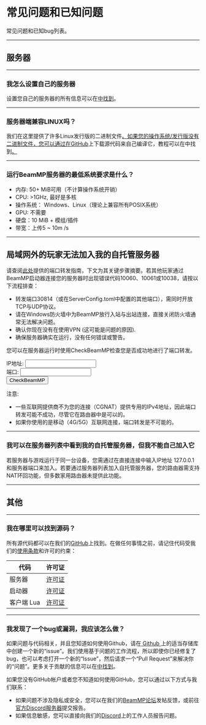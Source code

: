 # 常见问题和已知问题

常见问题和已知bug列表。

---

## **服务器**

---

### **我怎么设置自己的服务器**

设置您自己的服务器的所有信息可以在[中找到](https://docs.beammp.com/server/create-a-server/)。

---

### **服务器端兼容LINUX吗？**

我们在这里提供了许多Linux发行版的二进制文件[。如果您的操作系统/发行版没有二进制文件，您可以通过在](https://github.com/BeamMP/BeamMP-Server/releases/latest)[GitHub](https://github.com/BeamMP/BeamMP-Server)上下载源代码来自己编译它，教程可以在中找到[。](https://github.com/BeamMP/BeamMP-Server#build-instructions)

---

### **运行BeamMP服务器的最低系统要求是什么？**

- 内存: 50+ MiB可用（不计算操作系统开销）
- CPU: &gt;1GHz, 最好是多核
- 操作系统： Windows、Linux（理论上兼容所有POSIX系统）
- GPU: 不需要
- 硬盘：10 MiB + 模组/插件
- 带宽：上传5 ~ 10m /s

---

## **局域网外的玩家无法加入我的自托管服务器**

请查阅[此处](https://docs.beammp.com/server/port-forwarding/)提供的端口转发指南，下文为其关键步骤摘要。若其他玩家通过BeamMP启动器连接您的服务器时出现错误代码10060、10061或10038，请按以下流程排查：

- 转发端口30814（或在ServerConfig.toml中配置的其他端口），需同时开放TCP与UDP协议。
- 请在Windows防火墙中为BeamMP放行入站与出站连接，直接关闭防火墙通常无法解决问题。
- 确认你现在没有在使用VPN (这可能是问题的原因).
- 确保服务器确实在运行，没有任何错误或警告。

您可以在服务器运行时使用CheckBeamMP检查您是否成功地进行了端口转发。

<form action="https://check.beammp.com/api/v2/beammp" method="get" target="_blank">
  <label for="ip">IP地址:</label>
  <input type="text" id="ip" name="ip"><br>
  <label for="port">端口:</label>
  <input type="text" id="port" name="port"><br>
  <input type="submit" value="CheckBeamMP">
</form>

注意:

- 一些互联网提供商不为您的连接（CGNAT）提供专用的IPv4地址，因此端口转发可能不成功，尽管它在路由器中是可以的。
- 如果你使用的是移动（4G/5G）互联网连接，端口转发是不可能的。

---

### **我可以在服务器列表中看到我的自托管服务器，但我不能自己加入它**

若服务器与游戏运行于同一台设备，您需通过在直接连接中输入IP地址 127.0.0.1 和服务器端口来加入。若要通过服务器列表加入自托管服务器，您的路由器需支持NAT环回功能，但多数家用路由器未提供此功能。

---

## **其他**

---

### **我在哪里可以找到源码？**

所有源代码都可以在我们的[GitHub](https://github.com/BeamMP)上找到。在做任何事情之前，请记住代码受我们的[使用条款](https://forum.beammp.com/t/terms-of-use-v1-0/43)和许可的约束：

代码 | 许可证
--- | :-:
服务器 | [许可证](https://github.com/BeamMP/BeamMP-Server/blob/master/LICENSE)
启动器 | [许可证](https://github.com/BeamMP/BeamMP-Launcher/blob/master/README.md)
客户端 Lua | [许可证](https://github.com/BeamMP/BeamMP/blob/development/LICENSE.md)

---

### **我发现了一个bug或漏洞，我应该怎么做？**

如果问题与代码相关，并且您知道如何使用Github，请在[ Github ](https://github.com/BeamMP)上的适当存储库中创建一个新的“issue”。我们使用基于问题的工作流程，所以即使你已经修复了bug，也可以考虑打开一个新的“Issue”，然后请求一个“Pull Request”来解决你的“问题”。更多关于贡献的信息可以在[中找到](https://github.com/BeamMP/BeamMP/blob/development/CONTRIBUTING.md)。

如果您没有GitHub帐户或者您不知道如何使用GitHub，您可以通过以下方式与我们联系：

- 如果问题不涉及隐私或安全，您可以在我们的[BeamMP论坛](https://forum.beammp.com)发帖反馈，或前往[官方Discord服务器](https://discord.gg/beammp)提交报告。
- 如果信息敏感，您可以直接向我们的[Discord](https://discord.gg/beammp)上的工作人员报告问题。
